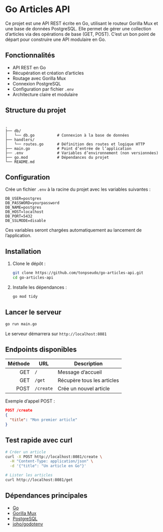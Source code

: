 # Go Articles API

Ce projet est une API REST écrite en Go, utilisant le routeur Gorilla Mux et une base de données PostgreSQL. Elle permet de gérer une collection d’articles via des opérations de base (GET, POST). C’est un bon point de départ pour construire une API modulaire en Go.

## Fonctionnalités

- API REST en Go
- Récupération et création d’articles
- Routage avec Gorilla Mux
- Connexion PostgreSQL
- Configuration par fichier `.env`
- Architecture claire et modulaire

## Structure du projet

```

.
├── db/
│   └── db.go          # Connexion à la base de données
├── handlers/
│   └── routes.go      # Définition des routes et logique HTTP
├── main.go            # Point d’entrée de l’application
├── .env               # Variables d’environnement (non versionnées)
├── go.mod             # Dépendances du projet
└── README.md

````

## Configuration

Crée un fichier `.env` à la racine du projet avec les variables suivantes :

```env
DB_USER=postgres
DB_PASSWORD=yourpassword
DB_NAME=postgres
DB_HOST=localhost
DB_PORT=5432
DB_SSLMODE=disable
````

Ces variables seront chargées automatiquement au lancement de l’application.

## Installation

1. Clone le dépôt :

   ```bash
   git clone https://github.com/tonpseudo/go-articles-api.git
   cd go-articles-api
   ```

2. Installe les dépendances :

   ```bash
   go mod tidy
   ```

## Lancer le serveur

```bash
go run main.go
```

Le serveur démarrera sur `http://localhost:8081`

## Endpoints disponibles

| Méthode | URL       | Description                |
| ------: | --------- | -------------------------- |
|     GET | `/`       | Message d’accueil          |
|     GET | `/get`    | Récupère tous les articles |
|    POST | `/create` | Crée un nouvel article     |

Exemple d’appel POST :

```json
POST /create
{
  "title": "Mon premier article"
}
```

## Test rapide avec curl

```bash
# Créer un article
curl -X POST http://localhost:8081/create \
  -H "Content-Type: application/json" \
  -d '{"title": "Un article en Go"}'

# Lister les articles
curl http://localhost:8081/get
```

## Dépendances principales

* [Go](https://golang.org/)
* [Gorilla Mux](https://github.com/gorilla/mux)
* [PostgreSQL](https://www.postgresql.org/)
* [joho/godotenv](https://github.com/joho/godotenv)

